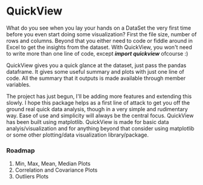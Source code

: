 # QuickView

What do you see when you lay your hands on a DataSet the very first time before you even start doing some visualization? First the file size, number of rows and columns. Beyond that you either need to code or fiddle around in Excel to get the insights from the dataset. With QuickView, you won't need to write more than one line of code, except ***import quickview*** ofcourse :)

QuickView gives you a quick glance at the dataset, just pass the pandas dataframe. It gives some useful summary and plots with just one line of code. All the summary that it outputs is made available through member variables. 

The project has just begun, I'll be adding more features and extending this slowly. I hope this package helps as a first line of attack to get you off the ground real quick data analysis, though in a very simple and rudimentary way. Ease of use and simplicity will always be the central focus. QuickView has been built using matplotlib. QuickView is made for basic data analyis/visualization and for anything beyond that consider using matplotlib or some other plotting/data visualization library/package.

### Roadmap
1. Min, Max, Mean, Median Plots
2. Correlation and Covariance Plots
3. Outliers Plots